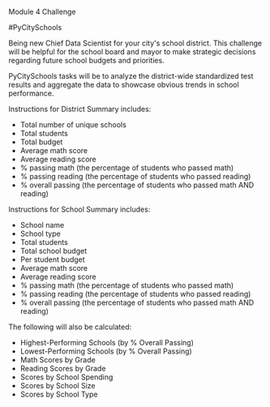 Module 4 Challenge

#PyCitySchools

Being new Chief Data Scientist for your city's school district. This challenge will be helpful for the school board and mayor to make strategic decisions regarding future school budgets and priorities.

PyCitySchools tasks will be to analyze the district-wide standardized test results and aggregate the data to showcase obvious trends in school performance.

Instructions for District Summary includes:
* Total number of unique schools
* Total students
* Total budget
* Average math score
* Average reading score
* % passing math (the percentage of students who passed math)
* % passing reading (the percentage of students who passed reading)
* % overall passing (the percentage of students who passed math AND reading) 

Instructions for School Summary includes:
* School name
* School type
* Total students
* Total school budget
* Per student budget
* Average math score
* Average reading score
* % passing math (the percentage of students who passed math)
* % passing reading (the percentage of students who passed reading)
* % overall passing (the percentage of students who passed math AND reading)

The following will also be calculated: 
* Highest-Performing Schools (by % Overall Passing)
* Lowest-Performing Schools (by % Overall Passing)
* Math Scores by Grade
* Reading Scores by Grade
* Scores by School Spending
* Scores by School Size
* Scores by School Type